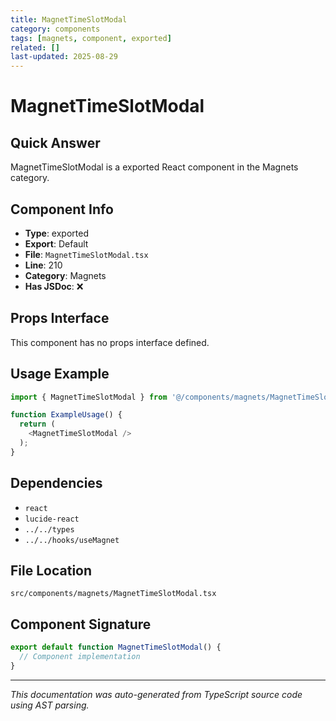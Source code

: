 ```yaml
---
title: MagnetTimeSlotModal
category: components
tags: [magnets, component, exported]
related: []
last-updated: 2025-08-29
---
```


# MagnetTimeSlotModal

## Quick Answer
MagnetTimeSlotModal is a exported React component in the Magnets category.

## Component Info

- **Type**: exported
- **Export**: Default
- **File**: `MagnetTimeSlotModal.tsx`
- **Line**: 210
- **Category**: Magnets
- **Has JSDoc**: ❌

## Props Interface

This component has no props interface defined.

## Usage Example

```typescript
import { MagnetTimeSlotModal } from '@/components/magnets/MagnetTimeSlotModal';

function ExampleUsage() {
  return (
    <MagnetTimeSlotModal />
  );
}
```

## Dependencies


- `react`
- `lucide-react`
- `../../types`
- `../../hooks/useMagnet`


## File Location

`src/components/magnets/MagnetTimeSlotModal.tsx`

## Component Signature

```typescript
export default function MagnetTimeSlotModal() { 
  // Component implementation
}
```

---

*This documentation was auto-generated from TypeScript source code using AST parsing.*
